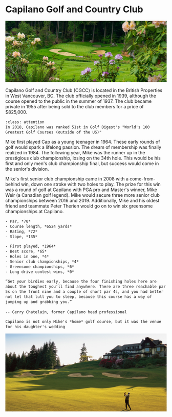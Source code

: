 # Capilano Golf and Country Club

![banner](img/cap2.jpg)

Capilano Golf and Country Club (CGCC) is located in the British Properties in West Vancouver, BC. The club officially opened in 1939, although the course opened to the public in the summer of 1937. The club became private in 1955 after being sold to the club members for a price of $825,000. 

```{admonition} World Renowned
:class: attention
In 2018, Capilano was ranked 51st in Golf Digest's "World's 100 Greatest Golf Courses (outside of the US)"
```

Mike first played Cap as a young teenager in 1964. These early rounds of golf would spark a lifelong passion. The dream of membership was finally realized in 1984. The following year, Mike was the runner up in the prestigious club championship, losing on the 34th hole. This would be his first and only men's club championship final, but success would come in the senior's division. 

Mike's first senior club championship came in 2008 with a come-from-behind win, down one stroke with two holes to play. The prize for this win was a round of golf at Capilano with PGA pro and Master's winner, Mike Weir (a Canadian golf legend). Mike would secure three more senior club championships between 2016 and 2019. Additionally, Mike and his oldest friend and teammate Peter Therien would go on to win six greensome championships at Capilano.

```{dropdown} Course Details
- Par, *70*
- Course length, *6524 yards*
- Rating, *72*
- Slope, *135*
```
```{dropdown} Personal Records
- First played, *1964*
- Best score, *65*
- Holes in one, *4*
- Senior club championships, *4*
- Greensome championships, *6*
- Long drive contest wins, *0*
```

```{epigraph}
“Get your birdies early, because the four finishing holes here are about the toughest you’ll find anywhere. There are three reachable par 5s on the front nine and a couple of short par 4s, and you had better not let that lull you to sleep, because this course has a way of jumping up and grabbing you.”

-- Gerry Chatelain, former Capilano head professional
```

```{admonition} A Perfect Wedding Venue
Capilano is not only Mike's *home* golf course, but it was the venue for his daughter's wedding
```

![banner](img/cap_18th.jpg)
